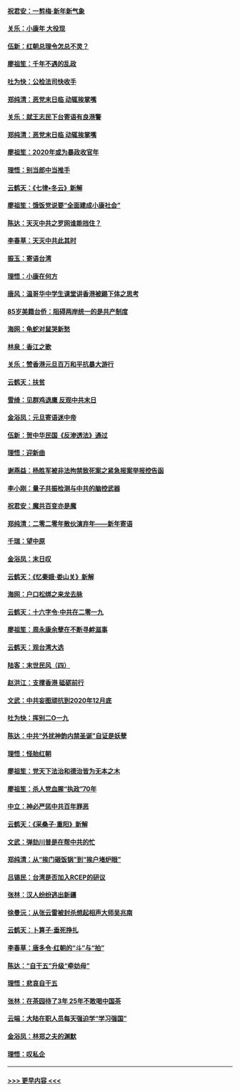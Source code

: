 #### [祝君安：一剪梅‧新年新气象](../pages/nsc993/n11776340.md?t=01090756) 
#### [关乐：小康年 大役现](../pages/nsc993/n11774213.md?t=01090756) 
#### [伍新：红朝总理令怎总不灵？](../pages/nsc993/n11770813.md?t=01090756) 
#### [廖祖笙：千年不遇的乱政](../pages/nsc993/n11770373.md?t=01090756) 
#### [吐为快：公检法司快收手](../pages/nsc993/n11770359.md?t=01090756) 
#### [郑纯清：恶党末日临 动辄挨掌嘴](../pages/nsc993/n11769912.md?t=01090756) 
#### [关乐：就王志民下台寄语有良港警](../pages/nsc993/n11769903.md?t=01090756) 
#### [郑纯清：恶党末日临 动辄挨掌嘴](../pages/nsc993/n11769356.md?t=01090756) 
#### [廖祖笙：2020年或为暴政收官年](../pages/nsc993/n11768216.md?t=01090756) 
#### [理悟：别当郎中当推手](../pages/nsc993/n11768243.md?t=01090756) 
#### [云鹤天：《七律▪冬云》新解](../pages/nsc993/n11768204.md?t=01090756) 
#### [廖祖笙：饿饭党说要“全面建成小康社会”](../pages/nsc993/n11767482.md?t=01090756) 
#### [陈达：天灭中共之罗网谁能挡住？](../pages/nsc993/n11767465.md?t=01090756) 
#### [李春草：天灭中共此其时](../pages/nsc993/n11767452.md?t=01090756) 
#### [振玉：寄语台湾](../pages/nsc993/n11767432.md?t=01090756) 
#### [理悟：小康在何方](../pages/nsc993/n11767394.md?t=01090756) 
#### [唐风：温哥华中学生课堂讲香港被踢下体之思考](../pages/nsc993/n11766848.md?t=01090756) 
#### [85岁美籍台侨：阻碍两岸统一的是共产制度](../pages/nsc993/n11765043.md?t=01090756) 
#### [海网：龟蛇对鼠哭新愁](../pages/nsc993/n11764895.md?t=01090756) 
#### [林泉：香江之歌](../pages/nsc993/n11764415.md?t=01090756) 
#### [关乐：赞香港元旦百万和平抗暴大游行](../pages/nsc993/n11764382.md?t=01090756) 
#### [云鹤天：扶贫](../pages/nsc993/n11764245.md?t=01090756) 
#### [雪绮：见群鸡退鹰  反观中共末日](../pages/nsc993/n11762112.md?t=01090756) 
#### [金浴凤：元旦寄语迷中帝](../pages/nsc993/n11761788.md?t=01090756) 
#### [伍新：贺中华民国《反渗透法》通过](../pages/nsc993/n11761994.md?t=01090756) 
#### [理悟：迎新曲](../pages/nsc993/n11761152.md?t=01090756) 
#### [谢燕益：杨胜军被非法拘禁致死案之紧急报案举报控告函](../pages/nsc993/n11756134.md?t=01090756) 
#### [李小刚：量子共振检测与中共的脑控武器](../pages/nsc993/n11754518.md?t=01090756) 
#### [祝君安：魔共百变亦是魔](../pages/nsc993/n11754469.md?t=01090756) 
#### [郑纯清：二零二零年散伙演弃年——新年寄语](../pages/nsc993/n11754195.md?t=01090756) 
#### [千瑞：望中原](../pages/nsc993/n11754159.md?t=01090756) 
#### [金浴凤：末日叹](../pages/nsc993/n11752359.md?t=01090756) 
#### [云鹤天：《忆秦娥‧娄山关》新解](../pages/nsc993/n11752348.md?t=01090756) 
#### [海网：户口松绑之来龙去脉](../pages/nsc993/n11752328.md?t=01090756) 
#### [云鹤天：十六字令‧中共在二零一九](../pages/nsc993/n11752305.md?t=01090756) 
#### [廖祖笙：周永康余孽在不断寻衅滋事](../pages/nsc993/n11751013.md?t=01090756) 
#### [云鹤天：观台湾大选](../pages/nsc993/n11751007.md?t=01090756) 
#### [陆客：末世民风（四）](../pages/nsc993/n11749203.md?t=01090756) 
#### [赵洪江：支撑香港 砥砺前行](../pages/nsc993/n11748482.md?t=01090756) 
#### [文武：中共妄图顽抗到2020年12月底](../pages/nsc993/n11748446.md?t=01090756) 
#### [吐为快：挥别二O一九](../pages/nsc993/n11748411.md?t=01090756) 
#### [陈达：中共“外扰神韵内禁圣诞”自证是妖孽](../pages/nsc993/n11748226.md?t=01090756) 
#### [理悟：怪胎红朝](../pages/nsc993/n11748206.md?t=01090756) 
#### [廖祖笙：党天下法治和德治皆为无本之木](../pages/nsc993/n11748135.md?t=01090756) 
#### [廖祖笙：杀人党血腥“执政”70年](../pages/nsc993/n11745144.md?t=01090756) 
#### [中立：神必严惩中共百年罪恶](../pages/nsc993/n11744970.md?t=01090756) 
#### [云鹤天：《采桑子‧重阳》新解](../pages/nsc993/n11744948.md?t=01090756) 
#### [文武：弹劾川普是在帮中共的忙](../pages/nsc993/n11744758.md?t=01090756) 
#### [郑纯清：从“挨门砸饭锅”到“挨户堵炉眼”](../pages/nsc993/n11744745.md?t=01090756) 
#### [吕锡民：台湾是否加入RCEP的研议](../pages/nsc993/n11744701.md?t=01090756) 
#### [张林：汉人纷纷逃出新疆](../pages/nsc993/n11743530.md?t=01090756) 
#### [徐曼沅：从张云雷被封杀想起相声大师吴兆南](../pages/nsc993/n11741816.md?t=01090756) 
#### [云鹤天：卜算子‧垂死挣扎](../pages/nsc993/n11739956.md?t=01090756) 
#### [李春草：唐多令‧红朝的“斗”与“拍”](../pages/nsc993/n11739830.md?t=01090756) 
#### [陈达：“自干五”升级“牵妨母”](../pages/nsc993/n11739724.md?t=01090756) 
#### [理悟：悲哀自干五](../pages/nsc993/n11739547.md?t=01090756) 
#### [张林：在茶园待了3年 25年不敢喝中国茶](../pages/nsc993/n11739240.md?t=01090756) 
#### [云端：大陆在职人员每天强迫学“学习强国”](../pages/nsc993/n11738735.md?t=01090756) 
#### [金浴凤：林郑之夫的渊默](../pages/nsc993/n11737735.md?t=01090756) 
#### [理悟：叹私企](../pages/nsc993/n11737715.md?t=01090756) 

----
#### [ >>> 更早内容 <<< ](../indexes/nsc993-earlier.md)
